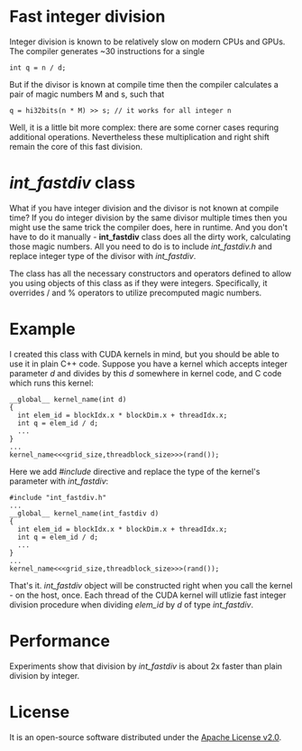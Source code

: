 Fast integer division
=====================

Integer division is known to be relatively slow on modern CPUs and GPUs. The compiler generates ~30 instructions for a single

    int q = n / d;

But if the divisor is known at compile time then the compiler calculates a pair of magic numbers M and s, such that

    q = hi32bits(n * M) >> s; // it works for all integer n

Well, it is a little bit more complex: there are some corner cases requring additional operations. Nevertheless these multiplication and right shift remain the core of this fast division.

*int_fastdiv* class
=================

What if you have integer division and the divisor is not known at compile time? If you do integer division by the same divisor multiple times then you might use the same trick the compiler does, here in runtime. And you don't have to do it manually - **int_fastdiv** class does all the dirty work, calculating those magic numbers. All you need to do is to include *int_fastdiv.h* and replace integer type of the divisor with *int_fastdiv*.

The class has all the necessary constructors and operators defined to allow you using objects of this class as if they were integers. Specifically, it overrides / and % operators to utilize precomputed magic numbers.

Example
=======

I created this class with CUDA kernels in mind, but you should be able to use it in plain C++ code. Suppose you have a kernel which accepts integer parameter *d* and divides by this *d* somewhere in kernel code, and C code which runs this kernel:

    __global__ kernel_name(int d)
    {
      int elem_id = blockIdx.x * blockDim.x + threadIdx.x;
      int q = elem_id / d;
      ...
    }
    ...
    kernel_name<<<grid_size,threadblock_size>>>(rand());
    
Here we add *#include* directive and replace the type of the kernel's parameter with *int_fastdiv*:

    #include "int_fastdiv.h"
    ...
    __global__ kernel_name(int_fastdiv d)
    {
      int elem_id = blockIdx.x * blockDim.x + threadIdx.x;
      int q = elem_id / d;
      ...
    }
    ...
    kernel_name<<<grid_size,threadblock_size>>>(rand());

That's it. *int_fastdiv* object will be constructed right when you call the kernel - on the host, once. Each thread of the CUDA kernel will utlizie fast integer division procedure when dividing *elem_id* by *d* of type *int_fastdiv*.

Performance
===========

Experiments show that division by *int_fastdiv* is about 2x faster than plain division by integer.

License
=======

It is an open-source software distributed under the [Apache License v2.0](http://www.apache.org/licenses/LICENSE-2.0).
